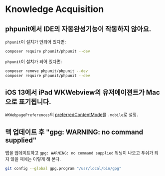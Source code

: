 # Knowledge Acquisition

## phpunit에서 IDE의 자동완성기능이 작동하지 않아요.

`phpunit`이 설치가 안되어 있다면:

```sh
composer require phpunit/phpunit --dev
```

`phpunit`이 설치가 되어 있다면:

```sh
composer remove phpunit/phpunit --dev
composer require phpunit/phpunit --dev
```

## iOS 13에서 iPad WKWebview의 유저에이젼트가 Mac으로 표기됩니다.

`WKWebpagePreferences`의 [preferredContentMode](https://developer.apple.com/documentation/webkit/wkwebpagepreferences/3194426-preferredcontentmode?language=objc)를 `.mobile`로 설정.

## 맥 업데이트 후 "gpg: WARNING: no command supplied"

맵을 업데이트하고 `gpg: WARNING: no command supplied` 워닝이 나오고 푸쉬가 되지 않을 때에는 이렇게 해 본다.

```bash
git config --global gpg.program "/usr/local/bin/gpg"
```
